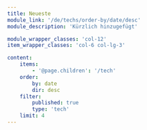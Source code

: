 ```yaml
---
title: Neueste
module_link: '/de/techs/order-by/date/desc'
module_description: 'Kürzlich hinzugefügt'

module_wrapper_classes: 'col-12'
item_wrapper_classes: 'col-6 col-lg-3'

content:
    items: 
        - '@page.children': '/tech'
    order:
        by: date
        dir: desc
    filter:
        published: true
        type: 'tech'
    limit: 4
---
```

